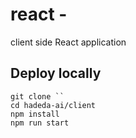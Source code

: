 # react - 
client side React application

## Deploy locally 

```
git clone ``
cd hadeda-ai/client
npm install
npm run start
```